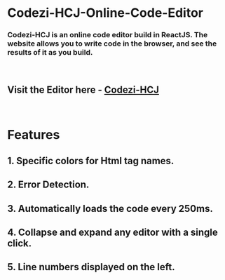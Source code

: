 # Codezi-HCJ-Online-Code-Editor

### Codezi-HCJ is an online code editor build in ReactJS. The website allows you to write code in the browser, and see the results of it as you build. 

<br>

## Visit the Editor here - [Codezi-HCJ](https://onlinecodeeditor.web.app/)

<br>

# Features 


## 1. Specific colors for Html tag names.
## 2. Error Detection.
## 3. Automatically loads the code every 250ms.
## 4. Collapse and expand any editor with a single click.
## 5. Line numbers displayed on the left.




